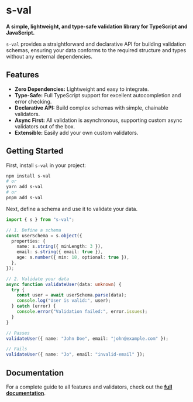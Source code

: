 # s-val

**A simple, lightweight, and type-safe validation library for TypeScript and JavaScript.**

`s-val` provides a straightforward and declarative API for building validation schemas, ensuring your data conforms to the required structure and types without any external dependencies.

## Features

- **Zero Dependencies:** Lightweight and easy to integrate.
- **Type-Safe:** Full TypeScript support for excellent autocompletion and error checking.
- **Declarative API:** Build complex schemas with simple, chainable validators.
- **Async First:** All validation is asynchronous, supporting custom async validators out of the box.
- **Extensible:** Easily add your own custom validators.

## Getting Started

First, install `s-val` in your project:

```bash
npm install s-val
# or
yarn add s-val
# or
pnpm add s-val
```

Next, define a schema and use it to validate your data.

```typescript
import { s } from "s-val";

// 1. Define a schema
const userSchema = s.object({
  properties: {
    name: s.string({ minLength: 3 }),
    email: s.string({ email: true }),
    age: s.number({ min: 18, optional: true }),
  },
});

// 2. Validate your data
async function validateUser(data: unknown) {
  try {
    const user = await userSchema.parse(data);
    console.log("User is valid:", user);
  } catch (error) {
    console.error("Validation failed:", error.issues);
  }
}

// Passes
validateUser({ name: "John Doe", email: "john@example.com" });

// Fails
validateUser({ name: "Jo", email: "invalid-email" });
```

## Documentation

For a complete guide to all features and validators, check out the **[full documentation](./docs/index.md)**.
